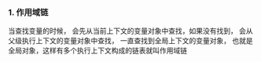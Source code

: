 ### 1. 作用域链 
当查找变量的时候， 会先从当前上下文的变量对象中查找，如果没有找到， 会从父级执行上下文的变量对象中查找， 一直查找到全局上下文的变量对象， 也就是全局对象，这样有多个执行上下文构成的链表就叫作用域链
